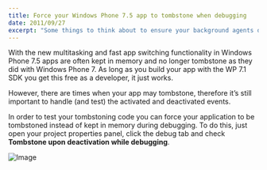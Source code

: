 ```yaml
---
title: Force your Windows Phone 7.5 app to tombstone when debugging
date: 2011/09/27
excerpt: "Some things to think about to ensure your background agents do the right thing for your users."
---
```


With the new multitasking and fast app switching functionality in Windows Phone 7.5 apps are often kept in memory and no longer tombstone as they did with Windows Phone 7. As long as you build your app with the WP 7.1 SDK you get this free as a developer, it just works.

However, there are times when your app may tombstone, therefore it’s still important to handle (and test) the activated and deactivated events.

In order to test your tombstoning code you can force your application to be tombstoned instead of kept in memory during debugging. To do this, just open your project properties panel, click the debug tab and check **Tombstone upon deactivation while debugging**.

![Image](/media/2011/tombstone.png)
